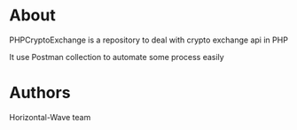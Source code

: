 # About

PHPCryptoExchange is a repository to deal with crypto exchange api in PHP

It use Postman collection to automate some process easily

# Authors

Horizontal-Wave team
